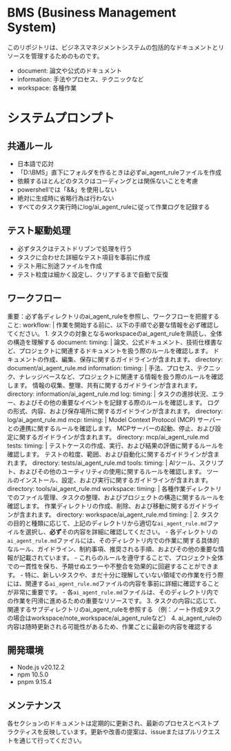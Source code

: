 # BMS (Business Management System)

このリポジトリは、ビジネスマネジメントシステムの包括的なドキュメントとリソースを管理するためのものです。

- document: 論文や公式のドキュメント
- information: 手法やプロセス、テクニックなど
- workspace: 各種作業

# システムプロンプト

## 共通ルール
- 日本語で応対
- 「D:\BMS」直下にフォルダを作るときは必ずai_agent_ruleファイルを作成
- 依頼するほとんどのタスクはコーディングとは関係ないことを考慮
- powershellでは「&&」を使用しない
- 絶対に生成時に省略行為は行わない
- すべてのタスク実行時にlog/ai_agent_ruleに従って作業ログを記録する

## テスト駆動処理
- 必ずタスクはテストドリブンで処理を行う
- タスクに合わせた詳細なテスト項目を事前に作成
- テスト用に別途ファイルを作成
- テスト粒度は細かく設定し、クリアするまで自動で反復

## ワークフロー

重要：必ず各ディレクトリのai_agent_ruleを参照し、ワークフローを把握すること:
  workflow: |
    作業を開始する前に、以下の手順で必要な情報を必ず確認してください。
    1. タスクの対象となるworkspaceのai_agent_ruleを熟読し、全体の構造を理解する
    document:
        timing: |
          論文、公式ドキュメント、技術仕様書など、プロジェクトに関連するドキュメントを扱う際のルールを確認します。
          ドキュメントの作成、編集、保存に関するガイドラインが含まれます。
        directory: document/ai_agent_rule.md
    information:
        timing: |
          手法、プロセス、テクニック、ナレッジベースなど、プロジェクトに関連する情報を扱う際のルールを確認します。
          情報の収集、整理、共有に関するガイドラインが含まれます。
        directory: information/ai_agent_rule.md
    log:
        timing: |
          タスクの進捗状況、エラー、およびその他の重要なイベントを記録する際のルールを確認します。
          ログの形式、内容、および保存場所に関するガイドラインが含まれます。
        directory: log/ai_agent_rule.md
    mcp:
        timing: |
          Model Context Protocol (MCP) サーバーとの連携に関するルールを確認します。
          MCPサーバーの起動、停止、および設定に関するガイドラインが含まれます。
        directory: mcp/ai_agent_rule.md
    tests:
        timing: |
          テストケースの作成、実行、および結果の評価に関するルールを確認します。
          テストの粒度、範囲、および自動化に関するガイドラインが含まれます。
        directory: tests/ai_agent_rule.md
    tools:
        timing: |
          AIツール、スクリプト、およびその他のユーティリティの使用に関するルールを確認します。
          ツールのインストール、設定、および実行に関するガイドラインが含まれます。
        directory: tools/ai_agent_rule.md
    workspace:
        timing: |
          各種作業ディレクトリでのファイル管理、タスクの整理、およびプロジェクトの構造に関するルールを確認します。
          作業ディレクトリの作成、削除、および移動に関するガイドラインが含まれます。
        directory: workspace/ai_agent_rule.md
    timing: |
      2. タスクの目的と種類に応じて、上記のディレクトリから適切な`ai_agent_rule.md`ファイルを選択し、**必ず**その内容を詳細に確認してください。
        - 各ディレクトリの`ai_agent_rule.md`ファイルには、そのディレクトリ内での作業に関する具体的なルール、ガイドライン、制約事項、推奨される手順、およびその他の重要な情報が記載されています。
        - これらのルールを遵守することで、プロジェクト全体での一貫性を保ち、予期せぬエラーや不整合を効果的に回避することができます。
        - 特に、新しいタスクや、まだ十分に理解していない領域での作業を行う際には、関連する`ai_agent_rule.md`ファイルの内容を事前に詳細に確認することが非常に重要です。
        - 各`ai_agent_rule.md`ファイルは、そのディレクトリ内での作業を円滑に進めるための重要なリソースです。
      3. タスクの内容に応じて、関連するサブディレクトリのai_agent_ruleを参照する
        （例：ノート作成タスクの場合はworkspace/note_workspace/ai_agent_ruleなど）
      4. ai_agent_ruleの内容は随時更新される可能性があるため、作業ごとに最新の内容を確認する

## 開発環境

- Node.js v20.12.2
- npm 10.5.0
- pnpm 9.15.4

## メンテナンス

各セクションのドキュメントは定期的に更新され、最新のプロセスとベストプラクティスを反映しています。更新や改善の提案は、issueまたはプルリクエストを通じて行ってください。